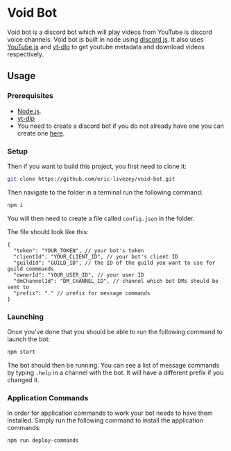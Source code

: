 # Void Bot

Void bot is a discord bot which will play videos from YouTube is discord voice channels. Void bot is built in node using [discord.js](https://github.com/discordjs/discord.js). It also uses [YouTube.js](https://github.com/LuanRT/YouTube.js) and [yt-dlp](https://github.com/yt-dlp/yt-dlp) to get youtube metadata and download videos respectively.

## Usage

### Prerequisites

- [Node.js](https://nodejs.org/en/download).
- [yt-dlp](https://github.com/yt-dlp/yt-dlp?tab=readme-ov-file#installation)
- You need to create a discord bot if you do not already have one you can create one [here](https://discord.com/developers/applications).

### Setup

Then if you want to build this project, you first need to clone it:

```bash
git clone https://github.com/eric-livezey/void-bot.git
```

Then navigate to the folder in a terminal run the following command:

```bash
npm i
```

You will then need to create a file called `config.json` in the folder.

The file should look like this:

```jsonc
{
  "token": "YOUR_TOKEN", // your bot's token
  "clientId": "YOUR_CLIENT_ID", // your bot's client ID
  "guildId": "GUILD_ID", // the ID of the guild you want to use for guild commmands
  "ownerId": "YOUR_USER_ID", // your user ID
  "dmChannelId": "DM_CHANNEL_ID", // channel which bot DMs should be sent to
  "prefix": "." // prefix for message commands
}
```

### Launching

Once you've done that you should be able to run the following command to launch the bot:

```bash
npm start
```

The bot should then be running. You can see a list of message commands by typing `.help` in a channel with the bot. It will have a different prefix if you changed it.

### Application Commands

In order for application commands to work your bot needs to have them installed. Simply run the following command to install the application commands:

```bash
npm run deploy-commands
```
